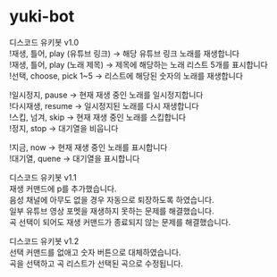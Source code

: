 # yuki-bot
디스코드 유키봇 v1.0   
!재생, 틀어, play (유튜브 링크) -> 해당 유튜브 링크 노래를 재생합니다  
!재생, 틀어, play (노래 제목) -> 제목에 해당하는 노래 리스트 5개를 표시합니다  
!선택, choose, pick 1~5 -> 리스트에 해당된 숫자의 노래를 재생합니다  

!일시정지, pause -> 현재 재생 중인 노래를 일시정지합니다  
!다시재생, resume -> 일시정지된 노래를 다시 재생합니다  
!스킵, 넘겨, skip -> 현재 재생 중인 노래를 스킵합니다  
!정지, stop -> 대기열을 비웁니다  

!지금, now -> 현재 재생 중인 노래를 표시합니다  
!대기열, quene -> 대기열을 표시합니다  
  
  
  
디스코드 유키봇 v1.1  
재생 커맨드에 p를 추가했습니다.  
음성 채널에 아무도 없을 경우 자동으로 퇴장하도록 하였습니다.  
일부 유튜브 영상 포멧을 재생하지 못하는 문제를 해결했습니다.  
곡 선택이 되어도 재생 커맨드가 종료되지 않는 문제를 해결했습니다.  



디스코드 유키봇 v1.2  
선택 커맨드를 없애고 숫자 버튼으로 대체하였습니다.  
곡을 선택하고 곡 리스트가 선택된 곡으로 수정됩니다.  

